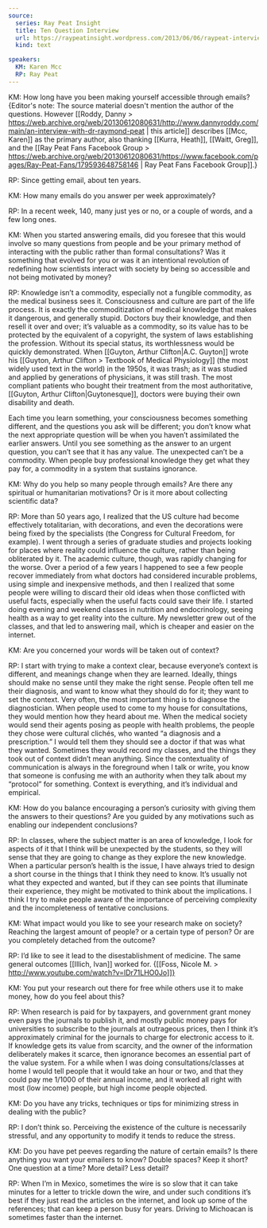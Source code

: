 ```yaml
---
source:
  series: Ray Peat Insight
  title: Ten Question Interview
  url: https://raypeatinsight.wordpress.com/2013/06/06/raypeat-interviews-revisited/
  kind: text

speakers:
  KM: Karen Mcc
  RP: Ray Peat
---
```


KM: How long have you been making yourself accessible through emails? {Editor's note: The source material doesn't mention the author of the questions. However [[Roddy, Danny > https://web.archive.org/web/20130612080631/http://www.dannyroddy.com/main/an-interview-with-dr-raymond-peat | this article]] describes [[Mcc, Karen]] as the primary author, also thanking [[Kurra, Heath]], [[Waitt, Greg]], and the [[Ray Peat Fans Facebook Group > https://web.archive.org/web/20130612080631/https://www.facebook.com/pages/Ray-Peat-Fans/179593648758146 | Ray Peat Fans Facebook Group]].}

RP: Since getting email, about ten years.

KM: How many emails do you answer per week approximately?

RP: In a recent week, 140, many just yes or no, or a couple of words, and a few long ones.

KM: When you started answering emails, did you foresee that this would involve so many questions from people and be your primary method of interacting with the public rather than formal consultations? Was it something that evolved for you or was it an intentional revolution of redefining how scientists interact with society by being so accessible and not being motivated by money? 

RP: Knowledge isn’t a commodity, especially not a fungible commodity, as the medical business sees it. Consciousness and culture are part of the life process. It is exactly the commoditization of medical knowledge that makes it dangerous, and generally stupid. Doctors buy their knowledge, and then resell it over and over; it’s valuable as a commodity, so its value has to be protected by the equivalent of a copyright, the system of laws establishing the profession. Without its special status, its worthlessness would be quickly demonstrated. When [[Guyton, Arthur Clifton|A.C. Guyton]] wrote his [[Guyton, Arthur Clifton > Textbook of Medical Physiology]] (the most widely used text in the world) in the 1950s, it was trash; as it was studied and applied by generations of physicians, it was still trash. The most compliant patients who bought their treatment from the most authoritative, [[Guyton, Arthur Clifton|Guytonesque]], doctors were buying their own disability and death.

Each time you learn something, your consciousness becomes something different, and the questions you ask will be different; you don’t know what the next appropriate question will be when you haven’t assimilated the earlier answers. Until you see something as the answer to an urgent question, you can’t see that it has any value. The unexpected can’t be a commodity. When people buy professional knowledge they get what they pay for, a commodity in a system that sustains ignorance.

KM: Why do you help so many people through emails? Are there any spiritual or humanitarian motivations? Or is it more about collecting scientific data?

RP: More than 50 years ago, I realized that the US culture had become effectively totalitarian, with decorations, and even the decorations were being fixed by the specialists (the Congress for Cultural Freedom, for example). I went through a series of graduate studies and projects looking for places where reality could influence the culture, rather than being obliterated by it. The academic culture, though, was rapidly changing for the worse. Over a period of a few years I happened to see a few people recover immediately from what doctors had considered incurable problems, using simple and inexpensive methods, and then I realized that some people were willing to discard their old ideas when those conflicted with useful facts, especially when the useful facts could save their life. I started doing evening and weekend classes in nutrition and endocrinology, seeing health as a way to get reality into the culture. My newsletter grew out of the classes, and that led to answering mail, which is cheaper and easier on the internet.

KM: Are you concerned your words will be taken out of context?

RP: I start with trying to make a context clear, because everyone’s context is different, and meanings change when they are learned. Ideally, things should make no sense until they make the right sense. People often tell me their diagnosis, and want to know what they should do for it; they want to set the context. Very often, the most important thing is to diagnose the diagnostician. When people used to come to my house for consultations, they would mention how they heard about me. When the medical society would send their agents posing as people with health problems, the people they chose were cultural clichés, who wanted “a diagnosis and a prescription.” I would tell them they should see a doctor if that was what they wanted. Sometimes they would record my classes, and the things they took out of context didn’t mean anything. Since the contextuality of communication is always in the foreground when I talk or write, you know that someone is confusing me with an authority when they talk about my “protocol” for something. Context is everything, and it’s individual and empirical.

KM: How do you balance encouraging a person’s curiosity with giving them the answers to their questions? Are you guided by any motivations such as enabling our independent conclusions?

RP: In classes, where the subject matter is an area of knowledge, I look for aspects of it that I think will be unexpected by the students, so they will sense that they are going to change as they explore the new knowledge. When a particular person’s health is the issue, I have always tried to design a short course in the things that I think they need to know. It’s usually not what they expected and wanted, but if they can see points that illuminate their experience, they might be motivated to think about the implications. I think I try to make people aware of the importance of perceiving complexity and the incompleteness of tentative conclusions.

KM: What impact would you like to see your research make on society? Reaching the largest amount of people? or a certain type of person? Or are you completely detached from the outcome?

RP: I’d like to see it lead to the disestablishment of medicine. The same general outcomes [[Illich, Ivan]] worked for. {[[Foss, Nicole M. > http://www.youtube.com/watch?v=lDr71LHO0Jo]]}

KM: You put your research out there for free while others use it to make money, how do you feel about this?

RP: When research is paid for by taxpayers, and government grant money even pays the journals to publish it, and mostly public money pays for universities to subscribe to the journals at outrageous prices, then I think it’s approximately criminal for the journals to charge for electronic access to it. If knowledge gets its value from scarcity, and the owner of the information deliberately makes it scarce, then ignorance becomes an essential part of the value system.
For a while when I was doing consultations/classes at home I would tell people that it would take an hour or two, and that they could pay me 1/1000 of their annual income, and it worked all right with most (low income) people, but high income people objected.

KM: Do you have any tricks, techniques or tips for minimizing stress in dealing with the public?

RP: I don’t think so. Perceiving the existence of the culture is necessarily stressful, and any opportunity to modify it tends to reduce the stress.

KM: Do you have pet peeves regarding the nature of certain emails? Is there anything you want your emailers to know? Double spaces? Keep it short? One question at a time? More detail? Less detail?

RP: When I’m in Mexico, sometimes the wire is so slow that it can take minutes for a letter to trickle down the wire, and under such conditions it’s best if they just read the articles on the internet, and look up some of the references; that can keep a person busy for years. Driving to Michoacan is sometimes faster than the internet.
